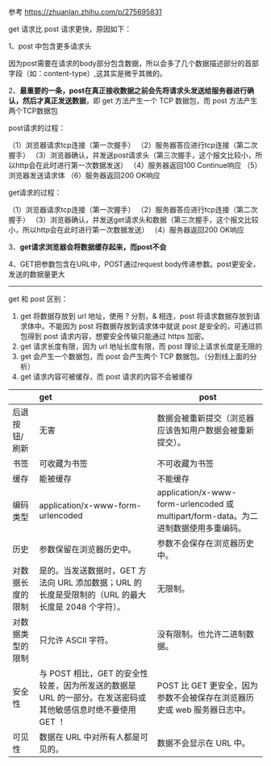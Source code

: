 参考 https://zhuanlan.zhihu.com/p/275695831

get 请求比 post 请求更快，原因如下：

1、post 中包含更多请求头

因为post需要在请求的body部分包含数据，所以会多了几个数据描述部分的首部字段（如：content-type）,这其实是微乎其微的。

2、**最重要的一条，post在真正接收数据之前会先将请求头发送给服务器进行确认，然后才真正发送数据**，即 get 方法产生一个 TCP 数据包，而 post 方法产生两个TCP数据包

post请求的过程：

（1）浏览器请求tcp连接（第一次握手）
（2）服务器答应进行tcp连接（第二次握手）
（3）浏览器确认，并发送post请求头（第三次握手，这个报文比较小，所以http会在此时进行第一次数据发送）
（4）服务器返回100 Continue响应
（5）浏览器发送请求体
（6）服务器返回200 OK响应

get请求的过程：

（1）浏览器请求tcp连接（第一次握手）
（2）服务器答应进行tcp连接（第二次握手）
（3）浏览器确认，并发送get请求头和数据（第三次握手，这个报文比较小，所以http会在此时进行第一次数据发送）
（4）服务器返回200 OK响应

3、**get请求浏览器会将数据缓存起来，而post不会**

4、GET把参数包含在URL中，POST通过request body传递参数。post更安全，发送的数据量更大

------

get 和 post 区别：

1. get 将数据存放到 url 地址，使用 ?  分割，& 相连，post 将请求数据存放到请求体中。不能因为 post 将数据存放到请求体中就说 post 是安全的，可通过抓包得到 post 请求内容，想要安全传输只能通过 https 加密。
2. get 请求长度有限，因为 url 地址长度有限，而 post 理论上请求长度是无限的
3. get 会产生一个数据包，而 post 会产生两个 TCP 数据包。（分割线上面的分析）
4. get 请求内容可被缓存，而 post 请求的内容不会被缓存

|                  | get                                                          | post                                                         |
| :--------------- | :----------------------------------------------------------- | ------------------------------------------------------------ |
| 后退按钮/刷新    | 无害                                                         | 数据会被重新提交（浏览器应该告知用户数据会被重新提交）。     |
| 书签             | 可收藏为书签                                                 | 不可收藏为书签                                               |
| 缓存             | 能被缓存                                                     | 不能缓存                                                     |
| 编码类型         | application/x-www-form-urlencoded                            | application/x-www-form-urlencoded 或 multipart/form-data。为二进制数据使用多重编码。 |
| 历史             | 参数保留在浏览器历史中。                                     | 参数不会保存在浏览器历史中。                                 |
| 对数据长度的限制 | 是的。当发送数据时，GET 方法向 URL 添加数据；URL 的长度是受限制的（URL 的最大长度是 2048 个字符）。 | 无限制。                                                     |
| 对数据类型的限制 | 只允许 ASCII 字符。                                          | 没有限制。也允许二进制数据。                                 |
| 安全性           | 与 POST 相比，GET 的安全性较差，因为所发送的数据是 URL 的一部分。在发送密码或其他敏感信息时绝不要使用 GET ！ | POST 比 GET 更安全，因为参数不会被保存在浏览器历史或 web 服务器日志中。 |
| 可见性           | 数据在 URL 中对所有人都是可见的。                            | 数据不会显示在 URL 中。                                      |

